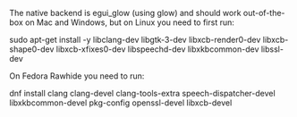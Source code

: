 The native backend is egui_glow (using glow) and should work out-of-the-box on Mac and Windows, but on Linux you need to first run:

sudo apt-get install -y libclang-dev libgtk-3-dev libxcb-render0-dev libxcb-shape0-dev libxcb-xfixes0-dev libspeechd-dev libxkbcommon-dev libssl-dev

On Fedora Rawhide you need to run:

dnf install clang clang-devel clang-tools-extra speech-dispatcher-devel libxkbcommon-devel pkg-config openssl-devel libxcb-devel
